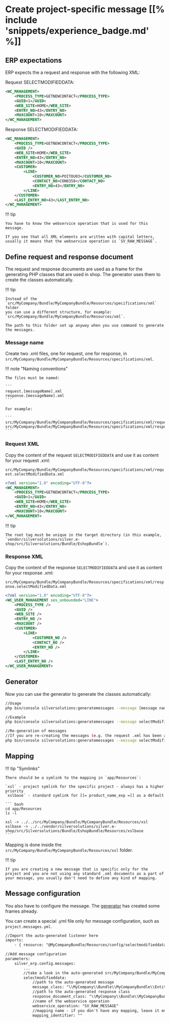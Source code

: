 # Create project-specific message [[% include 'snippets/experience_badge.md' %]]

## ERP expectations

ERP expects the a request and response with the following XML:

Request SELECTMODIFIEDDATA:

``` xml
<WC_MANAGEMENT>
    <PROCESS_TYPE>GETNEWCONTACT</PROCESS_TYPE>
    <GUID>1</GUID>
    <WEB_SITE>HOME</WEB_SITE>
    <ENTRY_NO>43</ENTRY_NO>
    <MAXCOUNT>10</MAXCOUNT>
</WC_MANAGEMENT>
```

Response SELECTMODIFIEDDATA:

``` xml
<WC_MANAGEMENT>
    <PROCESS_TYPE>GETNEWCONTACT</PROCESS_TYPE>
    <GUID />
    <WEB_SITE>HOME</WEB_SITE>
    <ENTRY_NO>43</ENTRY_NO>
    <MAXCOUNT>10</MAXCOUNT>
    <CUSTOMER>
        <LINE>
            <CUSTOMER_NO>POITOU03</CUSTOMER_NO>
            <CONTACT_NO>CON0358</CONTACT_NO>
            <ENTRY_NO>43</ENTRY_NO>
        </LINE>
    </CUSTOMER>
    <LAST_ENTRY_NO>43</LAST_ENTRY_NO>
</WC_MANAGEMENT>
```

!!! tip

    You have to know the webservice operation that is used for this message.

    If you see that all XML elements are written with capital letters, usually it means that the webservice operation is `SV_RAW_MESSAGE`.

## Define request and response document

The request and response documents are used as a frame for the generating PHP classes that are used in shop.
The generator uses them to create the classes automatically.

!!! tip

    Instead of the `src/MyCompany/Bundle/MyCompanyBundle/Resources/specifications/xml` folder
    you can use a different structure, for example: `src/MyCompany/Bundle/MyCompanyBundle/Resources/xml`.

    The path to this folder set up anyway when you use command to generate the messages.

### Message name

Create two .xml files, one for request, one for response,
in `src/MyCompany/Bundle/MyCompanyBundle/Resources/specifications/xml`.

!!! note "Naming conventions"

    The files must be named:

    ```
    request.[messageName].xml
    response.[messageName].xml
    ```
    
    For example:
    
    ```
    src/MyCompany/Bundle/MyCompanyBundle/Resources/specifications/xml/request.selectModifiedData.xml
    src/MyCompany/Bundle/MyCompanyBundle/Resources/specifications/xml/response.selectModifiedData.xml
    ```

### Request XML

Copy the content of the request `SELECTMODIFIEDDATA` and use it as content for your request .xml:

`src/MyCompany/Bundle/MyCompanyBundle/Resources/specifications/xml/request.selectModifiedData.xml`

``` xml
<?xml version="1.0" encoding="UTF-8"?>
<WC_MANAGEMENT>
    <PROCESS_TYPE>GETNEWCONTACT</PROCESS_TYPE>
    <GUID>1</GUID>
    <WEB_SITE>HOME</WEB_SITE>
    <ENTRY_NO>43</ENTRY_NO>
    <MAXCOUNT>10</MAXCOUNT>
</WC_MANAGEMENT>
```

!!! tip

    The root tag must be unique in the target directory (in this example, `vendor/silversolutions/silver.e-shop/src/Silversolutions/Bundle/EshopBundle`).

### Response XML

Copy the content of the response `SELECTMODIFIEDDATA` and use it as content for your response .xml:

`src/MyCompany/Bundle/MyCompanyBundle/Resources/specifications/xml/response.selectModifiedData.xml`

``` xml
<?xml version="1.0" encoding="UTF-8"?>
<WC_USER_MANAGEMENT ses_unbounded="LINE">
    <PROCESS_TYPE />
    <GUID />
    <WEB_SITE />
    <ENTRY_NO />
    <MAXCOUNT />
    <CUSTOMER>
        <LINE>
            <CUSTOMER_NO />
            <CONTACT_NO />
            <ENTRY_NO />
        </LINE>
    </CUSTOMER>
    <LAST_ENTRY_NO />
</WC_USER_MANAGEMENT>
```

## Generator

Now you can use the generator to generate the classes automatically:

``` bash
//Usage
php bin/console silversolutions:generatemessages --message [message name] --sourceDir [path to the request and response .xml dir] --targetDir [path to the target bundle]

//Example
php bin/console silversolutions:generatemessages --message selectModifiedData --sourceDir src/MyCompany/Bundle/MyCompanyBundle/Resources/specifications/xml --targetDir src/MyCompany/Bundle/MyCompanyBundle

//Re-generation of messages
//If you are re-creating the messages (e.g. the request .xml has been adapted) you have to use to optional --force parameter
php bin/console silversolutions:generatemessages --message selectModifiedData --sourceDir src/MyCompany/Bundle/MyCompanyBundle/Resources/specifications/xml --targetDir src/MyCompany/Bundle/MyCompanyBundle --force
```

## Mapping

!!! tip "Symlinks"

    There should be a symlink to the mapping in `app/Resources`:
    
    `xsl` - project symlink for the specific project - always has a higher priority
    `xslbase` - standard symlink for [[= product_name_exp =]] as a default
    
    ``` bash
    cd app/Resources
    ls -l

    xsl -> ../../src/MyCompany/Bundle/MyCompanyBundle/Resources/xsl
    xslbase -> ../../vendor/silversolutions/silver.e-shop/src/Silversolutions/Bundle/EshopBundle/Resources/xslbase
    ```

Mapping is done inside the `src/MyCompany/Bundle/MyCompanyBundle/Resources/xsl` folder.

!!! tip

    If you are creating a new message that is specific only for the project and you are not using any standard .xml documents as a part of your message, you usually don't need to define any kind of mapping.

## Message configuration

You also have to configure the message. The [generator](#generator) has created some frames already.

You can create a special .yml file only for message configuration, such as `project.messages.yml`.

``` xml
//Import the auto-generated listener here
imports:
    - { resource: "@MyCompanyBundle/Resources/config/selectmodifieddatafactorylistener.service.yml" }

//Add message configuration
parameters:
    silver_erp.config.messages:
        ...
        //take a look in the auto-generated src/MyCompany/Bundle/MyCompanyBundle/Resources/config/selectmodifieddatamessage.message.yml
        selectmodifieddata:
            //path to the auto-generated message
            message_class: "\\MyCompany\\Bundle\\MyCompanyBundle\\Entities\\Messages\\SelectModifiedDataMessage"
            //path to the auto-generated response class
            response_document_class: "\\MyCompany\\Bundle\\MyCompanyBundle\\Entities\\Messages\\Document\\SelectModifiedDataResponse"
            //name of the webservice operation
            webservice_operation: "SV_RAW_MESSAGE"
            //mapping name - if you don't have any mapping, leave it empty
            mapping_identifier: ""
```
